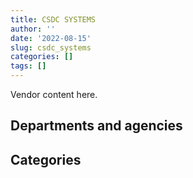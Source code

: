 ```yaml
---
title: CSDC SYSTEMS
author: ''
date: '2022-08-15'
slug: csdc_systems
categories: []
tags: []
---
```


<script src="/rmarkdown-libs/htmlwidgets/htmlwidgets.js"></script>
<link href="/rmarkdown-libs/datatables-css/datatables-crosstalk.css" rel="stylesheet" />
<script src="/rmarkdown-libs/datatables-binding/datatables.js"></script>
<script src="/rmarkdown-libs/jquery/jquery-3.6.0.min.js"></script>
<link href="/rmarkdown-libs/dt-core-bootstrap/css/dataTables.bootstrap.min.css" rel="stylesheet" />
<link href="/rmarkdown-libs/dt-core-bootstrap/css/dataTables.bootstrap.extra.css" rel="stylesheet" />
<script src="/rmarkdown-libs/dt-core-bootstrap/js/jquery.dataTables.min.js"></script>
<script src="/rmarkdown-libs/dt-core-bootstrap/js/dataTables.bootstrap.min.js"></script>
<link href="/rmarkdown-libs/crosstalk/css/crosstalk.min.css" rel="stylesheet" />
<script src="/rmarkdown-libs/crosstalk/js/crosstalk.min.js"></script>
<script src="/rmarkdown-libs/htmlwidgets/htmlwidgets.js"></script>
<link href="/rmarkdown-libs/datatables-css/datatables-crosstalk.css" rel="stylesheet" />
<script src="/rmarkdown-libs/datatables-binding/datatables.js"></script>
<script src="/rmarkdown-libs/jquery/jquery-3.6.0.min.js"></script>
<link href="/rmarkdown-libs/dt-core-bootstrap/css/dataTables.bootstrap.min.css" rel="stylesheet" />
<link href="/rmarkdown-libs/dt-core-bootstrap/css/dataTables.bootstrap.extra.css" rel="stylesheet" />
<script src="/rmarkdown-libs/dt-core-bootstrap/js/jquery.dataTables.min.js"></script>
<script src="/rmarkdown-libs/dt-core-bootstrap/js/dataTables.bootstrap.min.js"></script>
<link href="/rmarkdown-libs/crosstalk/css/crosstalk.min.css" rel="stylesheet" />
<script src="/rmarkdown-libs/crosstalk/js/crosstalk.min.js"></script>

Vendor content here.

## Departments and agencies

<div id="htmlwidget-1" style="width:100%;height:auto;" class="datatables html-widget"></div>
<script type="application/json" data-for="htmlwidget-1">{"x":{"style":"bootstrap","filter":"none","vertical":false,"data":[["<a href=\"/departments/aafc-aac/\">Agriculture and Agri-Food Canada<\/a>","<a href=\"/departments/aandc-aadnc/\">Crown-Indigenous Relations and Northern Affairs Canada<\/a>","<a href=\"/departments/atssc-scdata/\">Administrative Tribunals Support Service of Canada<\/a>","<a href=\"/departments/cbsa-asfc/\">Canada Border Services Agency<\/a>","<a href=\"/departments/cer-rec/\">Canada Energy Regulator<\/a>","<a href=\"/departments/cfia-acia/\">Canadian Food Inspection Agency<\/a>","<a href=\"/departments/cic/\">Immigration, Refugees and Citizenship Canada<\/a>","<a href=\"/departments/cnsc-ccsn/\">Canadian Nuclear Safety Commission<\/a>","<a href=\"/departments/cpc-cpp/\">Civilian Review and Complaints Commission for the RCMP<\/a>","<a href=\"/departments/crtc/\">Canadian Radio-television and Telecommunications Commission<\/a>","<a href=\"/departments/csc-scc/\">Correctional Service of Canada<\/a>","<a href=\"/departments/csps-efpc/\">Canada School of Public Service<\/a>","<a href=\"/departments/dfatd-maecd/\">Global Affairs Canada<\/a>","<a href=\"/departments/dfo-mpo/\">Fisheries and Oceans Canada<\/a>","<a href=\"/departments/dnd-mdn/\">National Defence<\/a>","<a href=\"/departments/ec/\">Environment and Climate Change Canada<\/a>","<a href=\"/departments/esdc-edsc/\">Employment and Social Development Canada<\/a>","<a href=\"/departments/fcac-acfc/\">Financial Consumer Agency of Canada<\/a>","<a href=\"/departments/fin/\">Department of Finance Canada<\/a>","<a href=\"/departments/fintrac-canafe/\">Financial Transactions and Reports Analysis Centre of Canada<\/a>","<a href=\"/departments/iaac-aeic/\">Impact Assessment Agency of Canada<\/a>","<a href=\"/departments/irb-cisr/\">Immigration and Refugee Board of Canada<\/a>","<a href=\"/departments/jus/\">Department of Justice Canada<\/a>","<a href=\"/departments/mgerc-ceegm/\">Military Grievances External Review Committee<\/a>","<a href=\"/departments/nrcan-rncan/\">Natural Resources Canada<\/a>","<a href=\"/departments/nserc-crsng/\">Natural Sciences and Engineering Research Council of Canada<\/a>","<a href=\"/departments/osfi-bsif/\">Office of the Superintendent of Financial Institutions Canada<\/a>","<a href=\"/departments/pc/\">Parks Canada<\/a>","<a href=\"/departments/pch/\">Canadian Heritage<\/a>","<a href=\"/departments/ppsc-sppc/\">Public Prosecution Service of Canada<\/a>","<a href=\"/departments/ps-sp/\">Public Safety Canada<\/a>","<a href=\"/departments/pwgsc-tpsgc/\">Public Services and Procurement Canada<\/a>","<a href=\"/departments/ssc-spc/\">Shared Services Canada<\/a>","<a href=\"/departments/tbs-sct/\">Treasury Board of Canada Secretariat<\/a>","<a href=\"/departments/tc/\">Transport Canada<\/a>","<a href=\"/departments/tsb-bst/\">Transportation Safety Board of Canada<\/a>","<a href=\"/departments/vac-acc/\">Veterans Affairs Canada<\/a>","<a href=\"/departments/wage/\">Department for Women and Gender Equality<\/a>"],["$  27,058.90",null,"$   7,563.35","$ 148,270.16","$   5,066.20","$  12,242.42","$  97,303.02","$   2,489.26","$   8,224.02",null,"$ 214,724.86","$   9,079.16",null,"$ 102,810.56",null,"$  20,588.68","$ 175,816.26",null,"$  28,729.40","$  13,146.42",null,null,"$  63,126.89","$   2,191.07","$  32,394.87","$   9,637.39","$  20,352.54","$   9,393.95","$  24,894.74","$   7,218.39","$  18,575.91","$  82,814.68","$  33,808.32","$  46,843.22","$  73,968.29","$   7,559.03",null,null],["$  24,669.10",null,"$   8,696.07","$ 148,270.16","$  16,618.34","$  30,817.13","$ 122,827.12","$  13,248.97","$  10,955.35","$   9,294.72","$ 161,733.93","$   9,079.16","$ 235,960.52","$  52,947.46","$  17,768.92","$  15,109.43","$ 175,816.26",null,"$  28,772.04",null,"$   7,728.56",null,"$  63,126.89",null,"$  32,476.88","$  12,838.13","$  17,088.93","$  35,373.02","$  22,385.88","$   4,499.13","$  25,302.56","$ 171,833.03","$  98,659.32","$  46,843.22","$  55,521.95","$   2,510.48","$  50,890.99",null],["$  23,623.63","$  65,584.36","$   2,168.06","$ 148,676.38","$  10,989.11","$  30,901.56","$ 233,984.34","$   4,400.20","$   2,731.33","$   3,086.93","$ 148,311.21","$  20,178.03","$ 131,004.63","$  52,947.46","$   7,193.24","$  28,109.90","$ 176,297.94","$  14,569.27","$  27,068.30",null,"$  14,123.05","$  17,498.51","$  59,941.74",null,"$  29,435.30","$  13,496.08","$  14,949.89","$  24,330.81","$  22,447.21","$   9,861.66","$  25,446.88","$ 140,000.65","$  43,363.16","$  11,807.06","$  81,166.96",null,"$  49,459.36","$   6,364.10"],["$   5,204.95","$  28,693.16",null,"$ 148,270.16","$   3,058.13","$   7,683.18","$  99,965.14",null,null,null,"$  31,758.50","$   9,079.16","$  27,426.11",null,"$   7,193.24","$  37,386.24","$ 175,816.26",null,"$  26,455.70",null,"$  11,552.63","$  23,225.30","$  14,627.26",null,"$   7,313.63","$  10,295.34","$   3,714.52","$   5,149.65","$   5,581.14","$   2,631.71","$  31,728.15","$ 143,502.59","$  36,769.07","$  30,902.04",null,null,"$  16,366.55","$   8,446.89"]],"container":"<table class=\"table table-striped table-hover row-border order-column display\">\n  <thead>\n    <tr>\n      <th>Department<\/th>\n      <th>2017-2018<\/th>\n      <th>2018-2019<\/th>\n      <th>2019-2020<\/th>\n      <th>2020-2021<\/th>\n    <\/tr>\n  <\/thead>\n<\/table>","options":{"order":[[4,"desc"]],"pageLength":10,"autoWidth":true,"columnDefs":[],"orderClasses":false}},"evals":[],"jsHooks":[]}</script>

## Categories

<div id="htmlwidget-2" style="width:100%;height:auto;" class="datatables html-widget"></div>
<script type="application/json" data-for="htmlwidget-2">{"x":{"style":"bootstrap","filter":"none","vertical":false,"data":[["<a href=\"/categories/11_defence/\">Defence<\/a>","<a href=\"/categories/3_information_technology/\">Information technology<\/a>"],[null,"$ 1,305,891.96"],["$    17,768.92","$ 1,711,894.73"],["$     7,193.24","$ 1,688,325.08"],["$     7,193.24","$   952,603.15"]],"container":"<table class=\"table table-striped table-hover row-border order-column display\">\n  <thead>\n    <tr>\n      <th>Category<\/th>\n      <th>2017-2018<\/th>\n      <th>2018-2019<\/th>\n      <th>2019-2020<\/th>\n      <th>2020-2021<\/th>\n    <\/tr>\n  <\/thead>\n<\/table>","options":{"order":[[4,"desc"]],"pageLength":20,"autoWidth":true,"columnDefs":[],"orderClasses":false,"lengthMenu":[10,20,25,50,100]}},"evals":[],"jsHooks":[]}</script>
